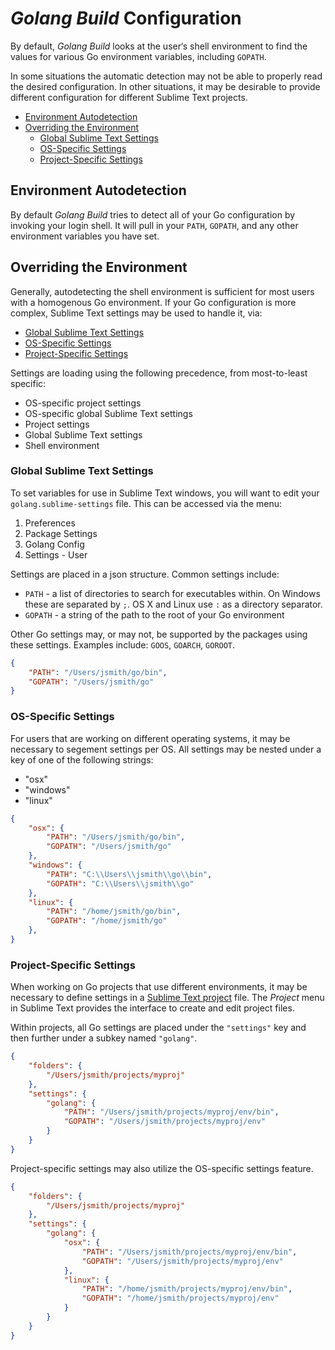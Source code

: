 # *Golang Build* Configuration

By default, *Golang Build* looks at the user‘s shell environment to find the
values for various Go environment variables, including `GOPATH`.

In some situations the automatic detection may not be able to properly read the
desired configuration. In other situations, it may be desirable to provide
different configuration for different Sublime Text projects.

 - [Environment Autodetection](#environment-autodetection)
 - [Overriding the Environment](#overriding-the-environment)
   - [Global Sublime Text Settings](#global-sublime-text-settings)
   - [OS-Specific Settings](#os-specific-settings)
   - [Project-Specific Settings](#project-specific-settings)

## Environment Autodetection

By default *Golang Build* tries to detect all of your Go configuration by
invoking your login shell. It will pull in your `PATH`, `GOPATH`, and any other
environment variables you have set.

## Overriding the Environment

Generally, autodetecting the shell environment is sufficient for most users
with a homogenous Go environment. If your Go configuration is more complex,
Sublime Text settings may be used to handle it, via:

 - [Global Sublime Text Settings](#global-sublime-text-settings)
 - [OS-Specific Settings](#os-specific-settings)
 - [Project-Specific Settings](#project-specific-settings)

Settings are loading using the following precedence, from most-to-least
specific:

 - OS-specific project settings
 - OS-specific global Sublime Text settings
 - Project settings
 - Global Sublime Text settings
 - Shell environment

### Global Sublime Text Settings

To set variables for use in Sublime Text windows, you will want to edit your
`golang.sublime-settings` file. This can be accessed via the menu:

 1. Preferences
 2. Package Settings
 3. Golang Config
 3. Settings - User

Settings are placed in a json structure. Common settings include:

 - `PATH` - a list of directories to search for executables within. On Windows
   these are separated by `;`. OS X and Linux use `:` as a directory separator.
 - `GOPATH` - a string of the path to the root of your Go environment

Other Go settings may, or may not, be supported by the packages using these
settings. Examples include: `GOOS`, `GOARCH`, `GOROOT`.

```json
{
    "PATH": "/Users/jsmith/go/bin",
    "GOPATH": "/Users/jsmith/go"
}
```

### OS-Specific Settings

For users that are working on different operating systems, it may be necessary
to segement settings per OS. All settings may be nested under a key of one of
the following strings:

 - "osx"
 - "windows"
 - "linux"

```json
{
    "osx": {
        "PATH": "/Users/jsmith/go/bin",
        "GOPATH": "/Users/jsmith/go"
    },
    "windows": {
        "PATH": "C:\\Users\\jsmith\\go\\bin",
        "GOPATH": "C:\\Users\\jsmith\\go"
    },
    "linux": {
        "PATH": "/home/jsmith/go/bin",
        "GOPATH": "/home/jsmith/go"
    },
}
```

### Project-Specific Settings

When working on Go projects that use different environments, it may be
necessary to define settings in a
[Sublime Text project](http://docs.sublimetext.info/en/latest/file_management/file_management.html#projects)
file. The *Project* menu in Sublime Text provides the interface to create and
edit project files.

Within projects, all Go settings are placed under the `"settings"` key and then
further under a subkey named `"golang"`.

```json
{
    "folders": {
        "/Users/jsmith/projects/myproj"
    },
    "settings": {
        "golang": {
            "PATH": "/Users/jsmith/projects/myproj/env/bin",
            "GOPATH": "/Users/jsmith/projects/myproj/env"
        }
    }
}
```

Project-specific settings may also utilize the OS-specific settings feature.

```json
{
    "folders": {
        "/Users/jsmith/projects/myproj"
    },
    "settings": {
        "golang": {
            "osx": {
                "PATH": "/Users/jsmith/projects/myproj/env/bin",
                "GOPATH": "/Users/jsmith/projects/myproj/env"
            },
            "linux": {
                "PATH": "/home/jsmith/projects/myproj/env/bin",
                "GOPATH": "/home/jsmith/projects/myproj/env"
            }
        }
    }
}
```
